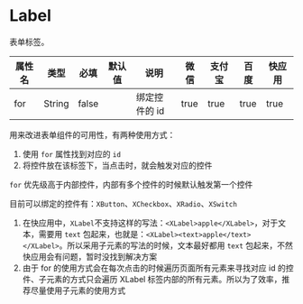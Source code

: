 # Label

表单标签。

| 属性名 | 类型 | 必填 | 默认值 | 说明 | 微信 | 支付宝 | 百度 | 快应用 |
| --- | --- | --- | --- | --- | --- | --- | --- | --- |
| for | String | false | | 绑定控件的 id | true | true | true | true |

用来改进表单组件的可用性，有两种使用方式：
1. 使用 `for` 属性找到对应的 `id`
2. 将控件放在该标签下，当点击时，就会触发对应的控件

`for` 优先级高于内部控件，内部有多个控件的时候默认触发第一个控件

目前可以绑定的控件有：`XButton`、`XCheckbox`、`XRadio`、`XSwitch`

1. 在快应用中，`XLabel`不支持这样的写法：`<XLabel>apple</XLabel>`，对于文本，需要用 `text` 包起来，也就是：`<XLabel><text>apple</text></XLabel>`。所以采用子元素的写法的时候，文本最好都用 `text` 包起来，不然快应用会有问题，暂时没找到解决方案
2. 由于 for 的使用方式会在每次点击的时候遍历页面所有元素来寻找对应 id 的控件、子元素的方式只会遍历 XLabel 标签内部的所有元素。所以为了效率，推荐尽量使用子元素的使用方式
